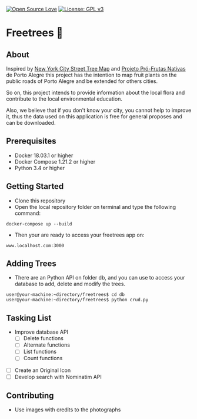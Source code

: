 [![Open Source Love](https://badges.frapsoft.com/os/v2/open-source.png?v=103)](https://github.com/ellerbrock/open-source-badges/)
[![License: GPL v3](https://img.shields.io/badge/License-GPL%20v3-blue.svg)](https://www.gnu.org/licenses/gpl-3.0)

# Freetrees :evergreen_tree:

## About

Inspired by [New York City Street Tree Map](https://tree-map.nycgovparks.org/) and [Projeto Pró-Frutas Nativas](http://frutaspoa.inga.org.br/) de Porto Alegre this project has the intention to map fruit plants on the public roads of Porto Alegre and be extended for others cities.

So on, this project intends to provide information about the local flora and contribute to the local environmental education. 

Also, we believe that if you don't know your city, you cannot help to improve it, thus the data used on this application is free for general proposes and can be downloaded.

## Prerequisites

- Docker 18.03.1 or higher
- Docker Compose 1.21.2 or higher
- Python 3.4 or higher

## Getting Started

- Clone this repository
- Open the local repository folder on terminal and type the following command:

```
docker-compose up --build
```
- Then your are ready to access your freetrees app on:
```
www.localhost.com:3000
```

## Adding Trees

- There are an Python API on folder db, and you can use to access your database to add, delete and modify the trees.
 ```
user@your-machine:~directory/freetrees$ cd db
user@your-machine:~directory/freetrees$ python crud.py
```

## Tasking List

- Improve database API
	- [ ] Delete functions
	- [ ] Alternate functions
	- [ ] List functions
	- [ ] Count functions
- [ ] Create an Original Icon
- [ ] Develop search with Nominatim API

## Contributing

- Use images with credits to the photographs
